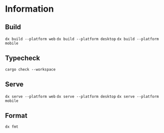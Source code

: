 # Information

## Build

`dx build --platform web`
`dx build --platform desktop`
`dx build --platform mobile`

## Typecheck

`cargo check --workspace`

## Serve

`dx serve --platform web`
`dx serve --platform desktop`
`dx serve --platform mobile`

## Format

`dx fmt`